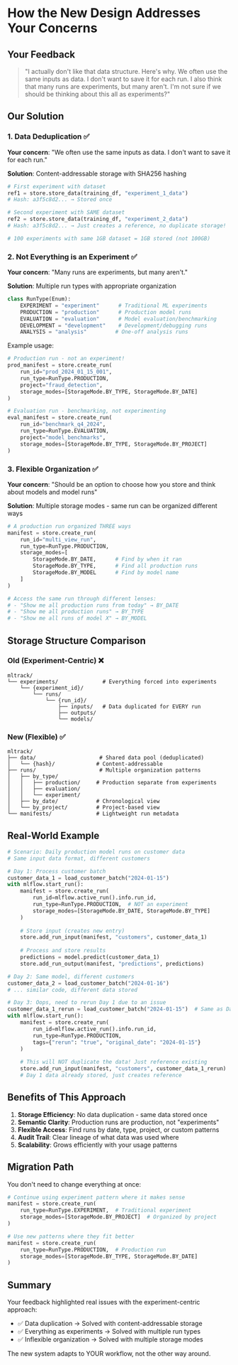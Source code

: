 # How the New Design Addresses Your Concerns

## Your Feedback

> "I actually don't like that data structure. Here's why. We often use the same inputs as data. I don't want to save it for each run. I also think that many runs are experiments, but many aren't. I'm not sure if we should be thinking about this all as experiments?"

## Our Solution

### 1. Data Deduplication ✅
**Your concern**: "We often use the same inputs as data. I don't want to save it for each run."

**Solution**: Content-addressable storage with SHA256 hashing
```python
# First experiment with dataset
ref1 = store.store_data(training_df, "experiment_1_data")
# Hash: a3f5c8d2... → Stored once

# Second experiment with SAME dataset  
ref2 = store.store_data(training_df, "experiment_2_data")
# Hash: a3f5c8d2... → Just creates a reference, no duplicate storage!

# 100 experiments with same 1GB dataset = 1GB stored (not 100GB)
```

### 2. Not Everything is an Experiment ✅
**Your concern**: "Many runs are experiments, but many aren't."

**Solution**: Multiple run types with appropriate organization
```python
class RunType(Enum):
    EXPERIMENT = "experiment"      # Traditional ML experiments
    PRODUCTION = "production"      # Production model runs
    EVALUATION = "evaluation"      # Model evaluation/benchmarking
    DEVELOPMENT = "development"    # Development/debugging runs
    ANALYSIS = "analysis"         # One-off analysis runs
```

Example usage:
```python
# Production run - not an experiment!
prod_manifest = store.create_run(
    run_id="prod_2024_01_15_001",
    run_type=RunType.PRODUCTION,
    project="fraud_detection",
    storage_modes=[StorageMode.BY_TYPE, StorageMode.BY_DATE]
)

# Evaluation run - benchmarking, not experimenting
eval_manifest = store.create_run(
    run_id="benchmark_q4_2024",
    run_type=RunType.EVALUATION,
    project="model_benchmarks",
    storage_modes=[StorageMode.BY_TYPE, StorageMode.BY_PROJECT]
)
```

### 3. Flexible Organization ✅
**Your concern**: "Should be an option to choose how you store and think about models and model runs"

**Solution**: Multiple storage modes - same run can be organized different ways
```python
# A production run organized THREE ways
manifest = store.create_run(
    run_id="multi_view_run",
    run_type=RunType.PRODUCTION,
    storage_modes=[
        StorageMode.BY_DATE,      # Find by when it ran
        StorageMode.BY_TYPE,      # Find all production runs
        StorageMode.BY_MODEL      # Find by model name
    ]
)

# Access the same run through different lenses:
# - "Show me all production runs from today" → BY_DATE
# - "Show me all production runs" → BY_TYPE  
# - "Show me all runs of model X" → BY_MODEL
```

## Storage Structure Comparison

### Old (Experiment-Centric) ❌
```
mltrack/
└── experiments/              # Everything forced into experiments
    └── {experiment_id}/
        └── runs/
            └── {run_id}/
                ├── inputs/   # Data duplicated for EVERY run
                ├── outputs/
                └── models/
```

### New (Flexible) ✅
```
mltrack/
├── data/                    # Shared data pool (deduplicated)
│   └── {hash}/             # Content-addressable
├── runs/                    # Multiple organization patterns
│   ├── by_type/            
│   │   ├── production/     # Production separate from experiments
│   │   ├── evaluation/     
│   │   └── experiment/     
│   ├── by_date/            # Chronological view
│   └── by_project/         # Project-based view
└── manifests/              # Lightweight run metadata
```

## Real-World Example

```python
# Scenario: Daily production model runs on customer data
# Same input data format, different customers

# Day 1: Process customer batch
customer_data_1 = load_customer_batch("2024-01-15")
with mlflow.start_run():
    manifest = store.create_run(
        run_id=mlflow.active_run().info.run_id,
        run_type=RunType.PRODUCTION,  # NOT an experiment
        storage_modes=[StorageMode.BY_DATE, StorageMode.BY_TYPE]
    )
    
    # Store input (creates new entry)
    store.add_run_input(manifest, "customers", customer_data_1)
    
    # Process and store results
    predictions = model.predict(customer_data_1)
    store.add_run_output(manifest, "predictions", predictions)

# Day 2: Same model, different customers  
customer_data_2 = load_customer_batch("2024-01-16")
# ... similar code, different data stored

# Day 3: Oops, need to rerun Day 1 due to an issue
customer_data_1_rerun = load_customer_batch("2024-01-15")  # Same as Day 1
with mlflow.start_run():
    manifest = store.create_run(
        run_id=mlflow.active_run().info.run_id,
        run_type=RunType.PRODUCTION,
        tags={"rerun": "true", "original_date": "2024-01-15"}
    )
    
    # This will NOT duplicate the data! Just reference existing
    store.add_run_input(manifest, "customers", customer_data_1_rerun)
    # Day 1 data already stored, just creates reference
```

## Benefits of This Approach

1. **Storage Efficiency**: No data duplication - same data stored once
2. **Semantic Clarity**: Production runs are production, not "experiments"
3. **Flexible Access**: Find runs by date, type, project, or custom patterns
4. **Audit Trail**: Clear lineage of what data was used where
5. **Scalability**: Grows efficiently with your usage patterns

## Migration Path

You don't need to change everything at once:
```python
# Continue using experiment pattern where it makes sense
manifest = store.create_run(
    run_type=RunType.EXPERIMENT,  # Traditional experiment
    storage_modes=[StorageMode.BY_PROJECT]  # Organized by project
)

# Use new patterns where they fit better
manifest = store.create_run(
    run_type=RunType.PRODUCTION,  # Production run
    storage_modes=[StorageMode.BY_TYPE, StorageMode.BY_DATE]
)
```

## Summary

Your feedback highlighted real issues with the experiment-centric approach:
- ✅ Data duplication → Solved with content-addressable storage
- ✅ Everything as experiments → Solved with multiple run types  
- ✅ Inflexible organization → Solved with multiple storage modes

The new system adapts to YOUR workflow, not the other way around.